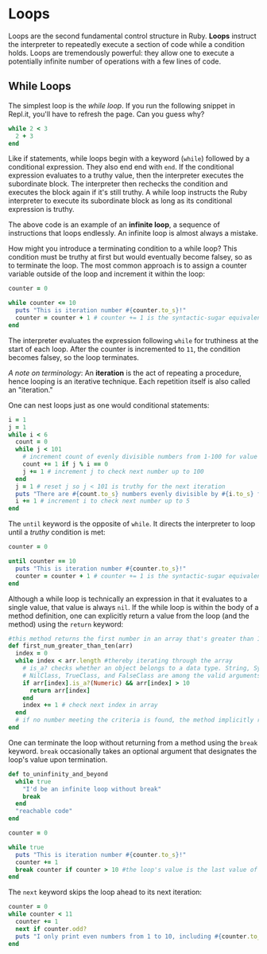 # Loops

Loops are the second fundamental control structure in Ruby. **Loops** instruct
the interpreter to repeatedly execute a section of code while a condition holds.
Loops are tremendously powerful: they allow one to execute a potentially
infinite number of operations with a few lines of code.


## While Loops

The simplest loop is the _while loop_. If you run the following snippet in
Repl.it, you'll have to refresh the page. Can you guess why?

```ruby
while 2 < 3
  2 + 3
end
```

Like if statements, while loops begin with a keyword (`while`) followed by a
conditional expression. They also end end with `end`. If the conditional
expression evaluates to a truthy value, then the interpreter executes the
subordinate block. The interpreter then rechecks the condition and executes the
block again if it's still truthy. A while loop instructs the Ruby interpreter to
execute its subordinate block as long as its conditional expression is truthy.

The above code is an example of an **infinite loop**, a sequence of instructions
that loops endlessly. An infinite loop is almost always a mistake.

How might you introduce a terminating condition to a while loop? This condition
must be truthy at first but would eventually become falsey, so as to terminate
the loop. The most common approach is to assign a counter variable outside of
the loop and increment it within the loop:

```ruby
counter = 0

while counter <= 10
  puts "This is iteration number #{counter.to_s}!"
  counter = counter + 1 # counter += 1 is the syntactic-sugar equivalent
end
```

The interpreter evaluates the expression following `while` for truthiness at the
start of each loop. After the counter is incremented to `11`, the condition
becomes falsey, so the loop terminates.

_A note on terminology_: An **iteration** is the act of repeating a procedure, hence looping is an
iterative technique. Each repetition itself is also called an "iteration."  

One can nest loops just as one would conditional statements:

```ruby
i = 1
j = 1
while i < 6
  count = 0
  while j < 101
    # increment count of evenly divisible numbers from 1-100 for value of i
    count += 1 if j % i == 0
    j += 1 # increment j to check next number up to 100
  end
  j = 1 # reset j so j < 101 is truthy for the next iteration
  puts "There are #{count.to_s} numbers evenly divisible by #{i.to_s} from 1 to 100."
  i += 1 # increment i to check next number up to 5
end
```

The `until` keyword is the opposite of `while`. It directs the interpreter to
loop until a _truthy_ condition is met:

```ruby
counter = 0

until counter == 10
  puts "This is iteration number #{counter.to_s}!"
  counter = counter + 1 # counter += 1 is the syntactic-sugar equivalent
end
```

Although a while loop is technically an expression in that it evaluates to a
single value, that value is always `nil`. If the while loop is within the body
of a method definition, one can explicitly return a value from the loop (and the
method) using the `return` keyword:

```ruby
#this method returns the first number in an array that's greater than 10
def first_num_greater_than_ten(arr)
  index = 0
  while index < arr.length #thereby iterating through the array
    # is_a? checks whether an object belongs to a data type. String, Symbol, Array,
    # NilClass, TrueClass, and FalseClass are among the valid arguments of is_a?
    if arr[index].is_a?(Numeric) && arr[index] > 10
      return arr[index]
    end
    index += 1 # check next index in array
  end
  # if no number meeting the criteria is found, the method implicitly returns nil
end
```

One can terminate the loop without returning from a method using the `break`
keyword. `break` occasionally takes an optional argument that designates the
loop's value upon termination.

```ruby
def to_uninfinity_and_beyond
  while true
    "I'd be an infinite loop without break"
    break
  end
  "reachable code"
end

counter = 0

while true
  puts "This is iteration number #{counter.to_s}!"
  counter += 1
  break counter if counter > 10 #the loop's value is the last value of counter
end
```

The `next` keyword skips the loop ahead to its next iteration:

```ruby
counter = 0
while counter < 11
  counter += 1
  next if counter.odd?
  puts "I only print even numbers from 1 to 10, including #{counter.to_s}."
end
```
